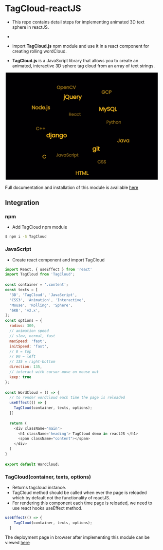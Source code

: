 # TagCloud-reactJS

- This repo contains detail steps for implementing animated 3D text sphere in reactJS.

- 
- Import <b>TagCloud.js</b> npm module and use it in a react component for creating rolling wordCloud.

- <b>TagCloud.js</b> is a JavaScript library that allows you to create an animated, interactive 3D sphere tag cloud from an array of text strings.

<p align="center">
  <img alt="TagCloud demo" src="demo.gif" width="500">
</p>

Full documentation and installation of this module is available [here](https://github.com/cong-min/TagCloud)

## Integration

### npm

- Add TagCloud npm module
```bash
$ npm i -S TagCloud
```

### JavaScript

- Create react component and import TagCloud

```js
import React, { useEffect } from 'react'
import TagCloud from 'TagCloud';

const container = '.content';
const texts = [
  '3D', 'TagCloud', 'JavaScript',
  'CSS3', 'Animation', 'Interactive',
  'Mouse', 'Rolling', 'Sphere',
  '6KB', 'v2.x',
];
const options = {
  radius: 300,
  // animation speed
  // slow, normal, fast
  maxSpeed: 'fast',
  initSpeed: 'fast',
  // 0 = top
  // 90 = left
  // 135 = right-bottom
  direction: 135,
  // interact with cursor move on mouse out
  keep: true
};

const WordCloud = () => {
  // to render wordcloud each time the page is reloaded
  useEffect(() => {
    TagCloud(container, texts, options);
  })

  return (
    <div className='main'>
      <h1 className='heading'> TagCloud demo in reactJS </h1>
      <span className="content"></span>
    </div>
  )
}

export default WordCloud;

```

### TagCloud(container, texts, options)

- Returns tagcloud instance.
- TagCloud method should be called when ever the page is reloaded which by default not the functionality of reactJS.
- For rendering this component each time page is reloaded, we need to use react hooks useEffect method.
``` js
useEffect(() => {
    TagCloud(container, texts, options);
  }
```

The deployment page in browser after implementing this module can be viewed [here](https://sairamkiran9.github.io//TagCloud-reactJS/)


